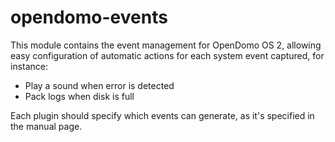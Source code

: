 opendomo-events
===============

This module contains the event management for OpenDomo OS 2, allowing easy configuration of automatic actions for each system event captured, for instance:

 - Play a sound when error is detected
 - Pack logs when disk is full
  
Each plugin should specify which events can generate, as it's specified in the manual page.
